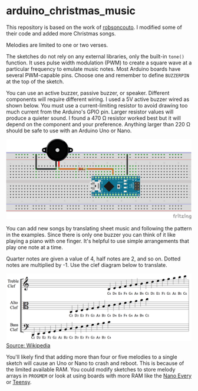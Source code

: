 # arduino_christmas_music

This repository is based on the work of [robsoncouto](https://github.com/robsoncouto/arduino-songs). I modified some of their code and added more Christmas songs.

Melodies are limited to one or two verses.

The sketches do not rely on any external libraries, only the built-in `tone()` function. It uses pulse width modulation (PWM) to create a square wave at a particular frequency to emulate music notes. Most Arduino boards have several PWM-capable pins. Choose one and remember to define `BUZZERPIN` at the top of the sketch.

You can use an active buzzer, passive buzzer, or speaker. Different components will require different wiring. I used a 5V active buzzer wired as shown below. You must use a current-limiting resistor to avoid drawing too much current from the Arduino's GPIO pin. Larger resistor values will produce a quieter sound. I found a 470 Ω resistor worked best but it will depend on the component and your preference. Anything larger than 220 Ω should be safe to use with an Arduino Uno or Nano.

![Wiring Diagram](images/wiring.png)

You can add new songs by translating sheet music and following the pattern in the examples. Since there is only one buzzer you can think of it like playing a piano with one finger. It's helpful to use simple arrangements that play one note at a time.

Quarter notes are given a value of 4, half notes are 2, and so on. Dotted notes are multiplied by -1. Use the clef diagram below to translate.

![Clef Diagram](images/clef.png)
[Source: Wikipedia](https://en.wikipedia.org/wiki/Clef)

You'll likely find that adding more than four or five melodies to a single sketch will cause an Uno or Nano to crash and reboot. This is because of the limited available RAM. You could modify sketches to store melody arrays in `PROGMEM` or look at using boards with more RAM like the [Nano Every](https://store.arduino.cc/usa/nano-every) or [Teensy](https://www.pjrc.com/teensy/).
